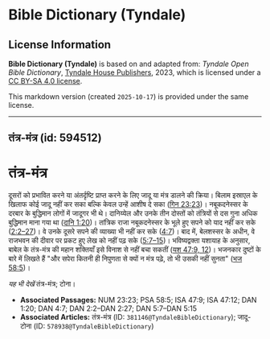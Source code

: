 # Bible Dictionary (Tyndale)

## License Information

**Bible Dictionary (Tyndale)** is based on and adapted from: _Tyndale Open Bible Dictionary_, [Tyndale House Publishers](https://tyndaleopenresources.com/), 2023, which is licensed under a [CC BY-SA 4.0 license](https://creativecommons.org/licenses/by-sa/4.0/legalcode.en).

This markdown version (created `2025-10-17`) is provided under the same license.



--------------------------------

## तंत्र-मंत्र (id: 594512)

तंत्र\-मंत्र
============

दूसरों को प्रभावित करने या अंतर्दृष्टि प्राप्त करने के लिए जादू या मंत्र डालने की क्रिया। बिलाम इस्राएल के खिलाफ कोई जादू नहीं कर सका बल्कि केवल उन्हें आशीष दे सका ([गिन 23:23](https://ref.ly/Num23:23))। नबूकदनेस्सर के दरबार के बुद्धिमान लोगों में जादूगर भी थे। दानिय्येल और उनके तीन दोस्तों को तंत्रियों से दस गुना अधिक बुद्धिमान माना गया था ([दानि 1:20](https://ref.ly/Dan1:20))। तांत्रिक राजा नबूकदनेस्सर के भूले हुए सपने को याद नहीं कर सके ([2:2–27](https://ref.ly/Dan2:2-Dan2:27))। वे उनके दूसरे सपने की व्याख्या भी नहीं कर सके ([4:7](https://ref.ly/Dan4:7))। बाद में, बेलशस्सर के अधीन, वे राजभवन की दीवार पर प्रकट हुए लेख को नहीं पढ़ सके ([5:7–15](https://ref.ly/Dan5:7-Dan5:15))। भविष्यद्वक्ता यशायाह के अनुसार, बाबेल के तंत्र\-मंत्र की महान शक्तियाँ इसे विनाश से नहीं बचा सकतीं ([यश 47:9, 12](https://ref.ly/Isa47:9,Isa47:12))। भजनकार दुष्टों के बारे में लिखते हैं "और सपेरा कितनी ही निपुणता से क्यों न मंत्र पढ़े, तो भी उसकी नहीं सुनता" ([भज 58:5](https://ref.ly/Ps58:5))।

*यह भी देखें*  तंत्र\-मंत्र; टोना।

* **Associated Passages:** NUM 23:23; PSA 58:5; ISA 47:9; ISA 47:12; DAN 1:20; DAN 4:7; DAN 2:2–DAN 2:27; DAN 5:7–DAN 5:15
* **Associated Articles:** तंत्र-मंत्र (ID: `381146@TyndaleBibleDictionary`); जादू-टोना (ID: `578938@TyndaleBibleDictionary`)

